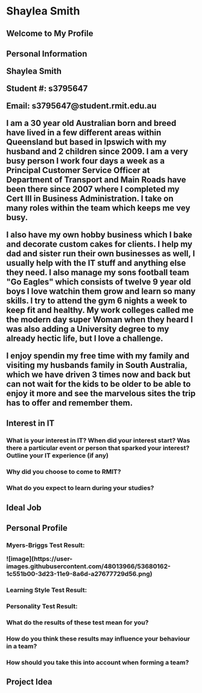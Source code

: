 # Shaylea Smith
<h2> Welcome to My Profile

<h2> Personal Information

<p> Shaylea Smith </p>
<p> Student #: s3795647 </p>
<p> Email: s3795647@student.rmit.edu.au </p>

<p> I am a 30 year old Australian born and breed have lived in a few different areas within Queensland but based in Ipswich with my husband and 2 children since 2009. I am a very busy person I work four days a week as a Principal Customer Service Officer at Department of Transport and Main Roads have been there since 2007 where I completed my Cert III in Business Administration. I take on many roles within the team which keeps me vey busy. </p>

<p> I also have my own hobby business which I bake and decorate custom cakes for clients. I help my dad and sister run their own businesses as well, I usually help with the IT stuff and anything else they need. I also manage my sons football team "Go Eagles" which consists of twelve 9 year old boys I love watchin them grow and learn so many skills. I try to attend the gym 6 nights a week to keep fit and healthy. My work colleges called me the modern day super Woman when they heard I was also adding a University degree to my already hectic life, but I love a challenge. </p>

<p> I enjoy spendin my free time with my family and visiting my husbands family in South Australia, which we have driven 3 times now and back but can not wait for the kids to be older to be able to enjoy it more and see the marvelous sites the trip has to offer and remember them. </P>


<h2>  Interest in IT

<h3> What is your interest in IT? When did your interest start? Was there a particular event or person that sparked your interest? Outline your IT experience (if any)
  <p>    </p>
  
<h3> Why did you choose to come to RMIT?
  <p>   </p>

<h3> What do you expect to learn during your studies?
  <p>   </p>
  
  
  
<h2>  Ideal Job


<h2>  Personal Profile

<h3> <p> Myers-Briggs Test Result: </p>
   ![image](https://user-images.githubusercontent.com/48013966/53680162-1c551b00-3d23-11e9-8a6d-a27677729d56.png)
  <h3> <p> Learning Style Test Result: </p>
  <p>   </p>
<h3> <p> Personality Test Result: </p>
  <p>   </p>

<h3> What do the results of these test mean for you? 
  <p>   </p>
  
<h3> How do you think these results may influence your behaviour in a team? 
  <p>   </p>
  
<h3> How should you take this into account when forming a team? 
  <p>   </p>

<h2>  Project Idea
